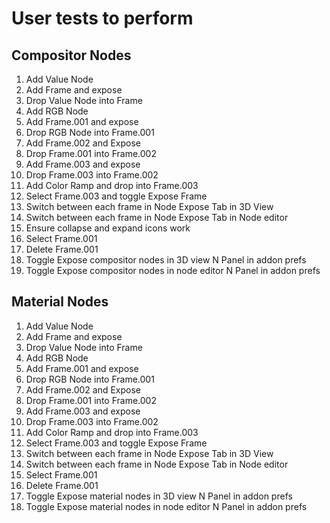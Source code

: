 # User tests to perform

## Compositor Nodes
1. Add Value Node
2. Add Frame and expose
3. Drop Value Node into Frame
4. Add RGB Node
5. Add Frame.001 and expose
6. Drop RGB Node into Frame.001
7. Add Frame.002 and Expose
8. Drop Frame.001 into Frame.002
9. Add Frame.003 and expose
10. Drop Frame.003 into Frame.002
11. Add Color Ramp and drop into Frame.003
12. Select Frame.003 and toggle Expose Frame
13. Switch between each frame in Node Expose Tab in 3D View
14. Switch between each frame in Node Expose Tab in Node editor
15. Ensure collapse and expand icons work
16. Select Frame.001
17. Delete Frame.001
18. Toggle Expose compositor nodes in 3D view N Panel in addon prefs
19. Toggle Expose compositor nodes in node editor N Panel in addon prefs

## Material Nodes
1. Add Value Node
2. Add Frame and expose
3. Drop Value Node into Frame
4. Add RGB Node
5. Add Frame.001 and expose
6. Drop RGB Node into Frame.001
7. Add Frame.002 and Expose
8. Drop Frame.001 into Frame.002
9. Add Frame.003 and expose
10. Drop Frame.003 into Frame.002
11. Add Color Ramp and drop into Frame.003
12. Select Frame.003 and toggle Expose Frame
13. Switch between each frame in Node Expose Tab in 3D View
14. Switch between each frame in Node Expose Tab in Node editor
15. Select Frame.001
16. Delete Frame.001
17. Toggle Expose material nodes in 3D view N Panel in addon prefs
18. Toggle Expose material nodes in node editor N Panel in addon prefs